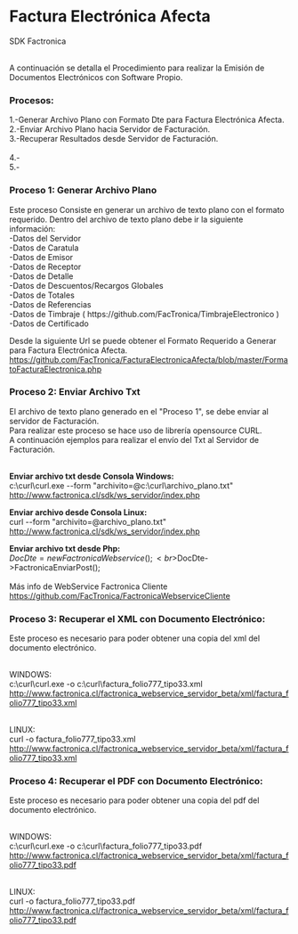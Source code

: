 # Factura Electrónica Afecta
SDK Factronica

<br>A continuación se detalla el Procedimiento para realizar la Emisión de Documentos Electrónicos con Software Propio.
<h3>Procesos:</h3>
1.-Generar Archivo Plano con Formato Dte para Factura Electrónica Afecta.<br>
2.-Enviar Archivo Plano hacia Servidor de Facturación.<br>
3.-Recuperar Resultados desde Servidor de Facturación.<br>
<br>4.-
<br>5.-

<h3>Proceso 1: Generar Archivo Plano</h3>
Este proceso Consiste en generar un archivo de texto plano con el formato requerido.
Dentro del archivo de texto plano debe ir la siguiente información:
<br>-Datos del Servidor
<br>-Datos de Caratula
<br>-Datos de Emisor
<br>-Datos de Receptor
<br>-Datos de Detalle
<br>-Datos de Descuentos/Recargos Globales
<br>-Datos de Totales
<br>-Datos de Referencias
<br>-Datos de Timbraje ( https://github.com/FacTronica/TimbrajeElectronico )
<br>-Datos de Certificado

Desde la siguiente Url se puede obtener el Formato Requerido a Generar para Factura Electrónica Afecta.
<br>https://github.com/FacTronica/FacturaElectronicaAfecta/blob/master/FormatoFacturaElectronica.php

<h3>Proceso 2: Enviar Archivo Txt</h3>
El archivo de texto plano generado en el "Proceso 1", se debe enviar al servidor de Facturación.
<br>Para realizar este proceso se hace uso de librería opensource CURL.
<br>A continuación ejemplos para realizar el envío del Txt al Servidor de Facturación.

<br><b>Enviar archivo txt desde Consola Windows:</b>
<br>c:\curl\curl.exe --form "archivito=@c:\curl\archivo_plano.txt" http://www.factronica.cl/sdk/ws_servidor/index.php

<b>Enviar archivo desde Consola Linux:</b>
<br>curl --form "archivito=@archivo_plano.txt" http://www.factronica.cl/sdk/ws_servidor/index.php

<b>Enviar archivo txt desde Php:</b>
<br>$DocDte=new FactronicaWebservice(); 
<br>$DocDte->FactronicaEnviarPost();
<br><br>Más info de WebService Factronica Cliente
<br>https://github.com/FacTronica/FactronicaWebserviceCliente


<h3>Proceso 3: Recuperar el XML con Documento Electrónico:</h3>
Este proceso es necesario para poder obtener una copia del xml del documento electrónico.

<br>WINDOWS:
<br>c:\curl\curl.exe -o c:\curl\factura_folio777_tipo33.xml http://www.factronica.cl/factronica_webservice_servidor_beta/xml/factura_folio777_tipo33.xml

<br>LINUX:
<br>curl -o factura_folio777_tipo33.xml http://www.factronica.cl/factronica_webservice_servidor_beta/xml/factura_folio777_tipo33.xml



<h3>Proceso 4: Recuperar el PDF con Documento Electrónico:</h3>
Este proceso es necesario para poder obtener una copia del pdf del documento electrónico.

<br>WINDOWS:
<br>c:\curl\curl.exe -o c:\curl\factura_folio777_tipo33.pdf http://www.factronica.cl/factronica_webservice_servidor_beta/xml/factura_folio777_tipo33.pdf

<br>LINUX:
<br>curl -o factura_folio777_tipo33.pdf http://www.factronica.cl/factronica_webservice_servidor_beta/xml/factura_folio777_tipo33.pdf
